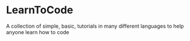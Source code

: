 # LearnToCode
A collection of simple, basic, tutorials in many different languages to help anyone learn how to code
